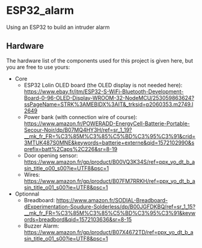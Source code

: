 # ESP32_alarm
Using an ESP32 to build an intruder alarm

## Hardware  
The hardware list of the components used for this project is given here, but you are free to use yours:  
- Core
  - ESP32 Lolin OLED board (the OLED display is not needed here): https://www.ebay.fr/itm/ESP32-S-WiFi-Bluetooth-Development-Board-0-96-OLED-Display-WROOM-32-NodeMCU/253059863624?ssPageName=STRK%3AMEBIDX%3AIT&_trksid=p2060353.m2749.l2649
  - Power bank (with connection wire of course): https://www.amazon.fr/POWERADD-EnergyCell-Batterie-Portable-Secour-Noir/dp/B07MQ4HY3H/ref=sr_1_19?__mk_fr_FR=%C3%85M%C3%85%C5%BD%C3%95%C3%91&crid=3MTUK487S0MNE&keywords=batterie+externe&qid=1572102990&sprefix=batt%2Caps%2C226&sr=8-19
  - Door opening sensor: https://www.amazon.fr/gp/product/B00VQ3K34S/ref=ppx_yo_dt_b_asin_title_o00_s00?ie=UTF8&psc=1
  - Wires: https://www.amazon.fr/gp/product/B07FM7RRKH/ref=ppx_yo_dt_b_asin_title_o01_s00?ie=UTF8&psc=1
- Optionnal
  - Breadboard: https://www.amazon.fr/SODIAL-Breadboard-dExperimentation-Soudure-Solderless/dp/B00JGFDKBQ/ref=sr_1_15?__mk_fr_FR=%C3%85M%C3%85%C5%BD%C3%95%C3%91&keywords=breadbord&qid=1572103636&sr=8-15
  - Buzzer Alarm: https://www.amazon.fr/gp/product/B07X4672TD/ref=ppx_yo_dt_b_asin_title_o01_s00?ie=UTF8&psc=1
